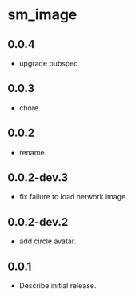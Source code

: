 # sm_image

## 0.0.4

* upgrade pubspec.

## 0.0.3

* chore.

## 0.0.2

* rename.

## 0.0.2-dev.3

* fix failure to load network image.

## 0.0.2-dev.2

* add circle avatar.

## 0.0.1

* Describe initial release.
